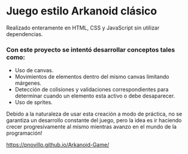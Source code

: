 <h1>Juego estilo Arkanoid clásico</h1>

<p>Realizado enteramente en HTML, CSS y JavaScript sin utilizar dependencias.</p>

<h3>Con este proyecto se intentó desarrollar conceptos tales como:</h3>

<ul>
  <li>Uso de canvas.</li>
  <li>Movimientos de elementos dentro del mismo canvas limitando márgenes.</li>
  <li>Detección de colisiones y validaciones correspondientes para determinar cuando un elemento esta activo o debe desaparecer.</li>
  <li>Uso de sprites.</li>
</ul>

<p>Debido a la naturaleza de usar esta creación a modo de práctica, no se garantiza un desarrollo constante del juego, pero la idea es ir haciendo crecer progresivamente al mismo mientras avanzo en el mundo de la programación!</p>

https://pnovillo.github.io/Arkanoid-Game/
